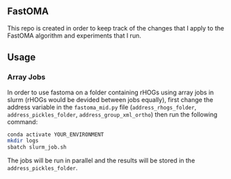 ## FastOMA
This repo is created in order to keep track of the changes that I apply to the FastOMA algorithm and experiments that I run.

## Usage
### Array Jobs
In order to use fastoma on a folder containing rHOGs using array jobs in slurm (rHOGs would be devided between jobs equally), first change the address variable in the `fastoma_mid.py` file (`address_rhogs_folder`, `address_pickles_folder`, `address_group_xml_ortho`) then run the following command:
```bash
conda activate YOUR_ENVIRONMENT
mkdir logs
sbatch slurm_job.sh
```
The jobs will be run in parallel and the results will be stored in the `address_pickles_folder`.